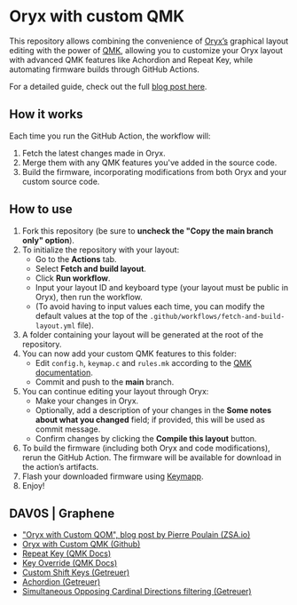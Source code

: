 # Oryx with custom QMK

This repository allows combining the convenience of [Oryx’s](https://www.zsa.io/oryx) graphical layout editing with the power of [QMK](https://qmk.fm), allowing you to customize your Oryx layout with advanced QMK features like Achordion and Repeat Key, while automating firmware builds through GitHub Actions.

For a detailed guide, check out the full [blog post here](https://blog.zsa.io/oryx-custom-qmk-features).

## How it works

Each time you run the GitHub Action, the workflow will:
1. Fetch the latest changes made in Oryx.
2. Merge them with any QMK features you've added in the source code.
3. Build the firmware, incorporating modifications from both Oryx and your custom source code.

## How to use

1. Fork this repository (be sure to **uncheck the "Copy the main branch only" option**).
2. To initialize the repository with your layout:
   - Go to the **Actions** tab.
   - Select **Fetch and build layout**.
   - Click **Run workflow**.
   - Input your layout ID and keyboard type (your layout must be public in Oryx), then run the workflow.
   - (To avoid having to input values each time, you can modify the default values at the top of the `.github/workflows/fetch-and-build-layout.yml` file).
3. A folder containing your layout will be generated at the root of the repository.
4. You can now add your custom QMK features to this folder:
   - Edit `config.h`, `keymap.c` and `rules.mk` according to the [QMK documentation](https://github.com/qmk/qmk_firmware/tree/master/docs/features).
   - Commit and push to the **main** branch.
5. You can continue editing your layout through Oryx:
   - Make your changes in Oryx. 
   - Optionally, add a description of your changes in the **Some notes about what you changed** field; if provided, this will be used as commit message.
   - Confirm changes by clicking the **Compile this layout** button.
6. To build the firmware (including both Oryx and code modifications), rerun the GitHub Action. The firmware will be available for download in the action’s artifacts.
7. Flash your downloaded firmware using [Keymapp](https://www.zsa.io/flash#flash-keymap).
8. Enjoy!

## DAV0S | Graphene

- ["Oryx with Custom QOM", blog post by Pierre Poulain (ZSA.io)](https://blog.zsa.io/oryx-custom-qmk-features/)
- [Oryx with Custom QMK (Github)](https://github.com/poulainpi/oryx-with-custom-qmk)
- [Repeat Key (QMK Docs)](https://docs.qmk.fm/features/repeat_key)
- [Key Override (QMK Docs)](https://docs.qmk.fm/features/key_overrides)
- [Custom Shift Keys (Getreuer)](https://getreuer.info/posts/keyboards/custom-shift-keys/index.html)
- [Achordion (Getreuer)](https://getreuer.info/posts/keyboards/achordion/index.html)
- [Simultaneous Opposing Cardinal Directions filtering (Getreuer)](https://getreuer.info/posts/keyboards/socd-cleaner/index.html)
